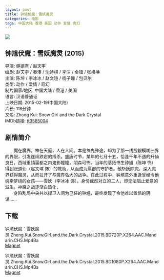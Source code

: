 ```yaml
---
layout: post
title: 钟馗伏魔：雪妖魔灵
categories: 电影
tags: 中国大陆 香港 美国 动作 爱情 奇幻
---
```


[![](http://i2.piimg.com/8217e034370907a5t.jpg)](http://i2.piimg.com/8217e034370907a5.jpg)

## 钟馗伏魔：雪妖魔灵 (2015)
导演: 鲍德熹 / 赵天宇  
编剧: 赵天宇 / 秦溱 / 沈诗棋 / 李洁 / 金镭 / 张唤唤  
主演: 陈坤 / 李冰冰 / 赵文瑄 / 杨子姗 / 包贝尔  
类型: 动作 / 爱情 / 奇幻  
制片国家/地区: 中国大陆 / 香港 / 美国  
语言: 汉语普通话  
上映日期: 2015-02-19(中国大陆)  
片长: 118分钟  
又名: Zhong Kui: Snow Girl and the Dark Crystal  
IMDb链接: [tt3585004](http://www.imdb.com/title/tt3585004)

## 剧情简介
　　魔在魔界，神在天庭，人在人间。本是神鬼殊途，却为了那一线觊觎模糊三界的界限，引发连绵跌宕的搏杀。盛唐时节，某年的七月十五，恰逢千年不遇的升仙良日，西域重镇扈都之内鬼影幢幢，阴森可怖。当年的落拓书生钟馗（陈坤 饰）得到张道仙（赵文瑄 饰）的救助，从而成为扈都的守护者。他斩妖除魔，深入魔界获得魔灵，从而拉开了与魔界弘大的战争。在此过程中，钟馗意外重逢曾经令他魂牵梦绕的女孩——雪妖（李冰冰 饰）。身份截然对立的二人，却无法阻止爱意的滋生。神魔之战逐渐白热化，  
　　身陷乱局中央并以捍卫人间为己任的钟馗，最终发现了令他难以置信的阴谋……

## 下载
钟馗伏魔：雪妖魔灵.Zhong.Kui.Snow.Girl.and.the.Dark.Crystal.2015.BD720P.X264.AAC.Mandarin.CHS.Mp4Ba  
[Magnet](magnet:?xt=urn:btih:6777ba099d08f3430c9f1ec79aeb78ec896e9219&tr=http://bt.mp4ba.com:2710/announce)

钟馗伏魔：雪妖魔灵.Zhong.Kui.Snow.Girl.and.the.Dark.Crystal.2015.BD1080P.X264.AAC.Mandarin.CHS.Mp4Ba  
[Magnet](magnet:?xt=urn:btih:800fd631d8cc2bff01cabec2f05f309f9a116728&tr=http://bt.mp4ba.com:2710/announce)